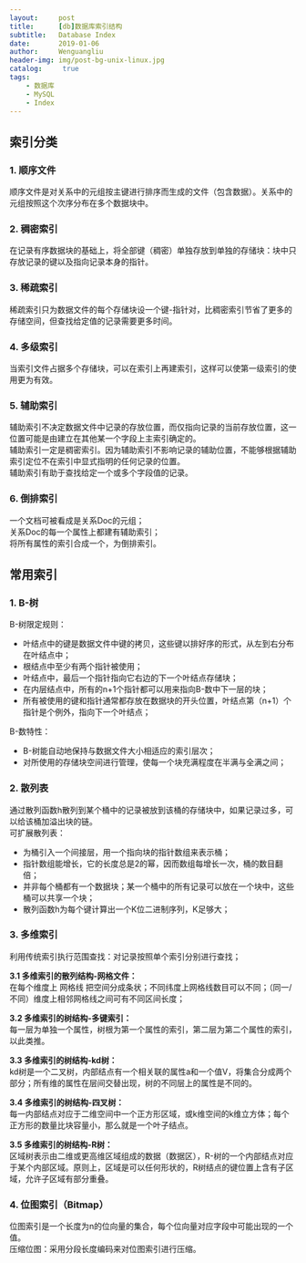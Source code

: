 ```yaml
---
layout:     post
title:      [db]数据库索引结构
subtitle:   Database Index
date:       2019-01-06
author:     Wenguangliu
header-img: img/post-bg-unix-linux.jpg
catalog: 	 true
tags:
    - 数据库
    - MySQL
    - Index
---
```



## 索引分类
### 1. 顺序文件    
顺序文件是对关系中的元组按主键进行排序而生成的文件（包含数据）。关系中的元组按照这个次序分布在多个数据块中。  
### 2. 稠密索引    
在记录有序数据块的基础上，将全部键（稠密）单独存放到单独的存储块：块中只存放记录的键以及指向记录本身的指针。  
### 3. 稀疏索引    
稀疏索引只为数据文件的每个存储块设一个键-指针对，比稠密索引节省了更多的存储空间，但查找给定值的记录需要更多时间。  
### 4. 多级索引    
当索引文件占据多个存储块，可以在索引上再建索引，这样可以使第一级索引的使用更为有效。   
### 5. 辅助索引    
辅助索引不决定数据文件中记录的存放位置，而仅指向记录的当前存放位置，这一位置可能是由建立在其他某一个字段上主索引确定的。   
辅助索引一定是稠密索引。因为辅助索引不影响记录的辅助位置，不能够根据辅助索引定位不在索引中显式指明的任何记录的位置。  
辅助索引有助于查找给定一个或多个字段值的记录。    
### 6. 倒排索引    
一个文档可被看成是关系Doc的元组；  
关系Doc的每一个属性上都建有辅助索引；   
将所有属性的索引合成一个，为倒排索引。   

## 常用索引
### 1. B-树
B-树限定规则：     
- 叶结点中的键是数据文件中键的拷贝，这些键以排好序的形式，从左到右分布在叶结点中；    
- 根结点中至少有两个指针被使用；     
- 叶结点中，最后一个指针指向它右边的下一个叶结点存储块；  
- 在内层结点中，所有的n+1个指针都可以用来指向B-数中下一层的块；  
- 所有被使用的键和指针通常都存放在数据块的开头位置，叶结点第（n+1）个指针是个例外，指向下一个叶结点；   

B-数特性：   
- B-树能自动地保持与数据文件大小相适应的索引层次；   
- 对所使用的存储块空间进行管理，使每一个块充满程度在半满与全满之间；   

### 2. 散列表
通过散列函数h散列到某个桶中的记录被放到该桶的存储块中，如果记录过多，可以给该桶加溢出块的链。   
可扩展散列表：   
- 为桶引入一个间接层，用一个指向块的指针数组来表示桶；     
- 指针数组能增长，它的长度总是2的幂，因而数组每增长一次，桶的数目翻倍；    
- 并非每个桶都有一个数据块；某一个桶中的所有记录可以放在一个块中，这些桶可以共享一个块；    
- 散列函数h为每个键计算出一个K位二进制序列，K足够大；   

### 3. 多维索引
利用传统索引执行范围查找：对记录按照单个索引分别进行查找；    

**3.1 多维索引的散列结构-网格文件：**    
在每个维度上 网格线 把空间分成条状；不同纬度上网格线数目可以不同；（同一/不同）维度上相邻网格线之间可有不同区间长度；    

**3.2 多维索引的树结构-多键索引：**    
每一层为单独一个属性，树根为第一个属性的索引，第二层为第二个属性的索引，以此类推。    

**3.3 多维索引的树结构-kd树：**   
kd树是一个二叉树，内部结点有一个相关联的属性a和一个值V，将集合分成两个部分；所有维的属性在层间交替出现，树的不同层上的属性是不同的。   

**3.4 多维索引的树结构-四叉树：**   
每一内部结点对应于二维空间中一个正方形区域，或k维空间的k维立方体；每个正方形的数量比块容量小，那么就是一个叶子结点。     

**3.5 多维索引的树结构-R树：**   
区域树表示由二维或更高维区域组成的数据（数据区），R-树的一个内部结点对应于某个内部区域。原则上，区域是可以任何形状的，R树结点的键位置上含有子区域，允许子区域有部分重叠。    

### 4. 位图索引（Bitmap）   
位图索引是一个长度为n的位向量的集合，每个位向量对应字段中可能出现的一个值。      
压缩位图：采用分段长度编码来对位图索引进行压缩。    

